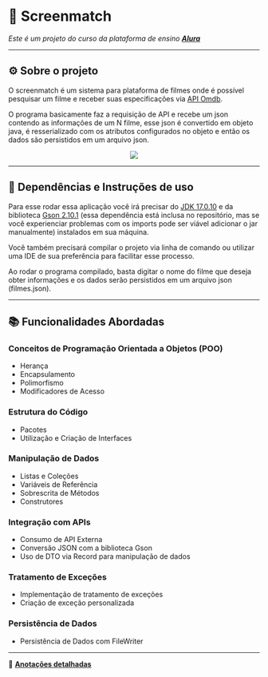 # :cinema: Screenmatch 
*Este é um projeto do curso da plataforma de ensino **[Alura](https://www.alura.com.br/)***

---
## :gear: Sobre o projeto 
O screenmatch é um sistema para plataforma de filmes onde é possível pesquisar um filme e receber suas especificações via [API Omdb](https://www.omdbapi.com).

O programa basicamente faz a requisição de API e recebe um json contendo as informações de um N filme, esse json é convertido em objeto java, é resserializado com os atributos configurados
no objeto e então os dados são persistidos em um arquivo json.

<p align="center">
<img src= "git-assets/presenting.gif">
</p>

---

## :wrench: Dependências e Instruções de uso
Para esse rodar essa aplicação você irá precisar do [JDK 17.0.10](https://www.oracle.com/br/java/technologies/downloads/#java17) e da biblioteca [Gson 2.10.1](https://mvnrepository.com/artifact/com.google.code.gson/gson/2.10.1) (essa dependência está inclusa no repositório, mas se você experienciar problemas com os imports pode ser viável adicionar o jar manualmente) instalados em sua máquina.

Você também precisará compilar o projeto via linha de comando ou utilizar uma IDE de sua preferência para facilitar esse processo.

Ao rodar o programa compilado, basta digitar o nome do filme que deseja obter informações e os dados serão persistidos em um arquivo json (filmes.json).

---
## :books: Funcionalidades Abordadas

### Conceitos de Programação Orientada a Objetos (POO)
* Herança
* Encapsulamento
* Polimorfismo
* Modificadores de Acesso

### Estrutura do Código
* Pacotes
* Utilização e Criação de Interfaces

### Manipulação de Dados

* Listas e Coleções
* Variáveis de Referência
* Sobrescrita de Métodos
* Construtores

### Integração com APIs
* Consumo de API Externa
* Conversão JSON com a biblioteca Gson
* Uso de DTO via Record para manipulação de dados

### Tratamento de Exceções
* Implementação de tratamento de exceções
* Criação de exceção personalizada

### Persistência de Dados
* Persistência de Dados com FileWriter

---
:notebook: [**Anotações detalhadas**](https://judicious-visitor-abd.notion.site/Forma-o-Aprenda-a-programar-em-Java-com-Orienta-o-a-Objetos-51471855783b4c2ba4ffed29f03d67c3) 
